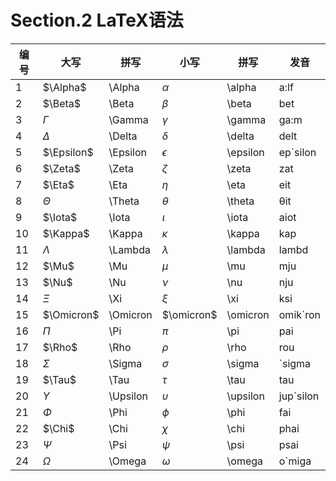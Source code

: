 # Section.2 LaTeX语法

| 编号  | 大写       | 拼写      | 小写        |拼写      | 发音           |
| ---- | ---------- | -------- | ---------- | -------- | ------------- |
| 1    | $\Alpha$   | \Alpha   | $\alpha$   | \alpha   | a:lf          |
| 2    | $\Beta$    | \Beta    | $\beta$    | \beta    | bet           |
| 3    | $\Gamma$   | \Gamma   | $\gamma$   | \gamma   | ga:m          |
| 4    | $\Delta$   | \Delta   | $\delta$   | \delta   | delt          |
| 5    | $\Epsilon$ | \Epsilon | $\epsilon$ | \epsilon | ep\`silon     |
| 6    | $\Zeta$    | \Zeta    | $\zeta$    | \zeta    | zat           |
| 7    | $\Eta$     | \Eta     | $\eta$     | \eta     | eit           |
| 8    | $\Theta$   | \Theta   | $\theta$   | \theta   | θit           |
| 9    | $\Iota$    | \Iota    | $\iota$    | \iota    | aiot          |
| 10   | $\Kappa$   | \Kappa   | $\kappa$   | \kappa   | kap           |
| 11   | $\Lambda$  | \Lambda  | $\lambda$  | \lambda  | lambd         |
| 12   | $\Mu$      | \Mu      | $\mu$      | \mu      | mju           |
| 13   | $\Nu$      | \Nu      | $\nu$      | \nu      | nju           |
| 14   | $\Xi$      | \Xi      | $\xi$      | \xi      | ksi           |
| 15   | $\Omicron$ | \Omicron | $\omicron$ | \omicron | omik\`ron     |
| 16   | $\Pi$      | \Pi      | $\pi$      | \pi      | pai           |
| 17   | $\Rho$     | \Rho     | $\rho$     | \rho     | rou           |
| 18   | $\Sigma$   | \Sigma   | $\sigma$   | \sigma   | \`sigma       |
| 19   | $\Tau$     | \Tau     | $\tau$     | \tau     | tau           |
| 20   | $\Upsilon$ | \Upsilon | $\upsilon$ | \upsilon | jup\`silon    |
| 21   | $\Phi$     | \Phi     | $\phi$     | \phi     | fai           |
| 22   | $\Chi$     | \Chi     | $\chi$     | \chi     | phai          |
| 23   | $\Psi$     | \Psi     | $\psi$     | \psi     | psai          |
| 24   | $\Omega$   | \Omega   | $\omega$   | \omega   | o\`miga       |